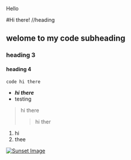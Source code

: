 Hello

#Hi there! //heading
## welome to my code subheading
### heading 3
#### heading 4


`code
hi there
`

- ***hi there***
- testing


> hi there
  >> hi ther


1. hi 
2. thee

[![Sunset Image](https://images.pexels.com/photos/3998365/pexels-photo-3998365.png?auto=compress&cs=tinysrgb&w=1260&h=750&dpr=1)](https:/www.oogle.com)
